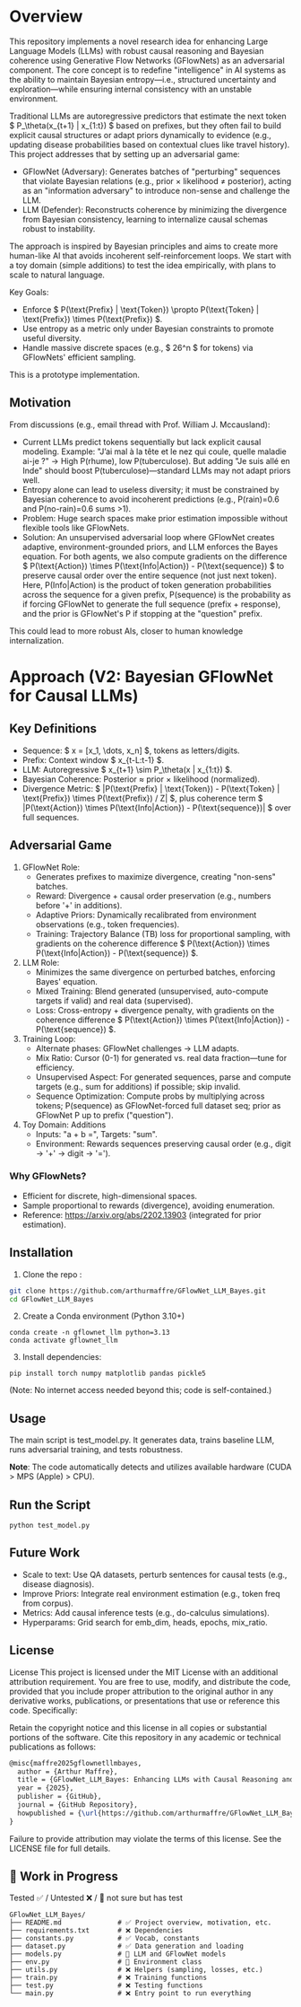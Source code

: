 # Overview

This repository implements a novel research idea for enhancing Large Language Models (LLMs) with robust causal reasoning and Bayesian coherence using Generative Flow Networks (GFlowNets) as an adversarial component. The core concept is to redefine "intelligence" in AI systems as the ability to maintain Bayesian entropy—i.e., structured uncertainty and exploration—while ensuring internal consistency with an unstable environment.

Traditional LLMs are autoregressive predictors that estimate the next token $ P_\theta(x_{t+1} | x_{1:t}) $ based on prefixes, but they often fail to build explicit causal structures or adapt priors dynamically to evidence (e.g., updating disease probabilities based on contextual clues like travel history). This project addresses that by setting up an adversarial game:

- GFlowNet (Adversary): Generates batches of "perturbing" sequences that violate Bayesian relations (e.g., prior × likelihood ≠ posterior), acting as an "information adversary" to introduce non-sense and challenge the LLM.
- LLM (Defender): Reconstructs coherence by minimizing the divergence from Bayesian consistency, learning to internalize causal schemas robust to instability.

The approach is inspired by Bayesian principles and aims to create more human-like AI that avoids incoherent self-reinforcement loops. We start with a toy domain (simple additions) to test the idea empirically, with plans to scale to natural language.

Key Goals:
- Enforce $ P(\text{Prefix} | \text{Token}) \propto P(\text{Token} | \text{Prefix}) \times P(\text{Prefix}) $.
- Use entropy as a metric only under Bayesian constraints to promote useful diversity.
- Handle massive discrete spaces (e.g., $ 26^n $ for tokens) via GFlowNets' efficient sampling.

This is a prototype implementation.

## Motivation

From discussions (e.g., email thread with Prof. William J. Mccausland):

- Current LLMs predict tokens sequentially but lack explicit causal modeling. Example: "J’ai mal à la tête et le nez qui coule, quelle maladie ai-je ?" → High P(rhume), low P(tuberculose). But adding "Je suis allé en Inde" should boost P(tuberculose)—standard LLMs may not adapt priors well.
- Entropy alone can lead to useless diversity; it must be constrained by Bayesian coherence to avoid incoherent predictions (e.g., P(rain)=0.6 and P(no-rain)=0.6 sums >1).
- Problem: Huge search spaces make prior estimation impossible without flexible tools like GFlowNets.
- Solution: An unsupervised adversarial loop where GFlowNet creates adaptive, environment-grounded priors, and LLM enforces the Bayes equation. For both agents, we also compute gradients on the difference $ P(\text{Action}) \times P(\text{Info|Action}) - P(\text{sequence}) $ to preserve causal order over the entire sequence (not just next token). Here, P(Info|Action) is the product of token generation probabilities across the sequence for a given prefix, P(sequence) is the probability as if forcing GFlowNet to generate the full sequence (prefix + response), and the prior is GFlowNet's P if stopping at the "question" prefix.

This could lead to more robust AIs, closer to human knowledge internalization.

# Approach (V2: Bayesian GFlowNet for Causal LLMs)

## Key Definitions

- Sequence: $ x = [x_1, \dots, x_n] $, tokens as letters/digits.
- Prefix: Context window $ x_{t-L:t-1} $.
- LLM: Autoregressive $ x_{t+1} \sim P_\theta(x | x_{1:t}) $.
- Bayesian Coherence: Posterior ≈ prior × likelihood (normalized).
- Divergence Metric: $ |P(\text{Prefix} | \text{Token}) - P(\text{Token} | \text{Prefix}) \times P(\text{Prefix}) / Z| $, plus coherence term $ |P(\text{Action}) \times P(\text{Info|Action}) - P(\text{sequence})| $ over full sequences.

## Adversarial Game

1. GFlowNet Role:
    - Generates prefixes to maximize divergence, creating "non-sens" batches.
    - Reward: Divergence + causal order preservation (e.g., numbers before '+' in additions).
    - Adaptive Priors: Dynamically recalibrated from environment observations (e.g., token frequencies).
    - Training: Trajectory Balance (TB) loss for proportional sampling, with gradients on the coherence difference $ P(\text{Action}) \times P(\text{Info|Action}) - P(\text{sequence}) $.
2. LLM Role:
    - Minimizes the same divergence on perturbed batches, enforcing Bayes' equation.
    - Mixed Training: Blend generated (unsupervised, auto-compute targets if valid) and real data (supervised).
    - Loss: Cross-entropy + divergence penalty, with gradients on the coherence difference $ P(\text{Action}) \times P(\text{Info|Action}) - P(\text{sequence}) $.
3. Training Loop:
    - Alternate phases: GFlowNet challenges → LLM adapts.
    - Mix Ratio: Cursor (0-1) for generated vs. real data fraction—tune for efficiency.
    - Unsupervised Aspect: For generated sequences, parse and compute targets (e.g., sum for additions) if possible; skip invalid.
    - Sequence Optimization: Compute probs by multiplying across tokens; P(sequence) as GFlowNet-forced full dataset seq; prior as GFlowNet P up to prefix ("question").
4. Toy Domain: Additions
    - Inputs: "a + b =", Targets: "sum".
    - Environment: Rewards sequences preserving causal order (e.g., digit → '+' → digit → '=').

### Why GFlowNets?
- Efficient for discrete, high-dimensional spaces.
- Sample proportional to rewards (divergence), avoiding enumeration.
- Reference: https://arxiv.org/abs/2202.13903 (integrated for prior estimation).

## Installation

1. Clone the repo :

```bash
git clone https://github.com/arthurmaffre/GFlowNet_LLM_Bayes.git
cd GFlowNet_LLM_Bayes
```

2. Create a Conda environment (Python 3.10+)

```batch
conda create -n gflownet_llm python=3.13
conda activate gflownet_llm
````

3. Install dependencies:

```batch
pip install torch numpy matplotlib pandas pickle5
````

(Note: No internet access needed beyond this; code is self-contained.)

## Usage

The main script is test_model.py. It generates data, trains baseline LLM, runs adversarial training, and tests robustness.

**Note**: The code automatically detects and utilizes available hardware (CUDA > MPS (Apple) > CPU).

## Run the Script

```batch
python test_model.py
```

## Future Work

- Scale to text: Use QA datasets, perturb sentences for causal tests (e.g., disease diagnosis).
- Improve Priors: Integrate real environment estimation (e.g., token freq from corpus).
- Metrics: Add causal inference tests (e.g., do-calculus simulations).
- Hyperparams: Grid search for emb_dim, heads, epochs, mix_ratio.

## License

License
This project is licensed under the MIT License with an additional attribution requirement. You are free to use, modify, and distribute the code, provided that you include proper attribution to the original author in any derivative works, publications, or presentations that use or reference this code. Specifically:

Retain the copyright notice and this license in all copies or substantial portions of the software.
Cite this repository in any academic or technical publications as follows:

```LATEX
@misc{maffre2025gflownetllmbayes,
  author = {Arthur Maffre},
  title = {GFlowNet_LLM_Bayes: Enhancing LLMs with Causal Reasoning and Bayesian Coherence using GFlowNets},
  year = {2025},
  publisher = {GitHub},
  journal = {GitHub Repository},
  howpublished = {\url{https://github.com/arthurmaffre/GFlowNet_LLM_Bayes}},
}
```
Failure to provide attribution may violate the terms of this license. See the LICENSE file for full details.



## 🚧 Work in Progress

Tested ✅ / Untested ❌ / 🔷 not sure but has test


```batch
GFlowNet_LLM_Bayes/
├── README.md              # ✅ Project overview, motivation, etc.
├── requirements.txt       # ❌ Dependencies
├── constants.py           # ✅ Vocab, constants
├── dataset.py             # ✅ Data generation and loading
├── models.py              # 🔷 LLM and GFlowNet models
├── env.py                 # 🔷 Environment class
├── utils.py               # ❌ Helpers (sampling, losses, etc.)
├── train.py               # ❌ Training functions
├── test.py                # ❌ Testing functions
└── main.py                # ❌ Entry point to run everything
```
